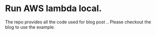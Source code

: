 # Run AWS lambda local.

The repo provides all the code used for blog post .. Please checkout the blog to use the example.
